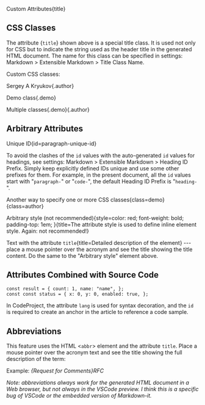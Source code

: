 Custom Attributes{title}

## CSS Classes

The attribute {`title`} shown above is a special title class. It is used not only for CSS but to indicate the string used as the header title in the generated HTML document. The name for this class can be specified in settings: Markdown > Extensible Markdown > Title Class Name. 

Custom CSS classes:

Sergey A Kryukov{.author}

Demo class{.demo}

Multiple classes{.demo}{.author}

## Arbitrary Attributes

Unique ID{id=paragraph-unique-id}

To avoid the clashes of the `id` values with the auto-generated `id` values for headings, see settings: Markdown > Extensible Markdown > Heading ID Prefix. Simply keep explicitly defined IDs unique and use some other prefixes for them. For example, in the present document, all the `id` values start with "`paragraph-`" or "`code-`", the default Heading ID Prefix is "`heading-`".

Another way to specify one or more CSS classes{class=demo}{class=author}

Arbitrary style (not recommended){style=color: red; font-weight: bold; padding-top: 1em; }{title=The attribute style is used to define inline element style. Again: not recommended!}

Text with the attribute `title`{title=Detailed description of the element} --- place a mouse pointer over the acronym and see the title showing the title content. Do the same to the "Arbitrary style" element above.

## Attributes Combined with Source Code

```{id=code-assign-object}{lang=JavaScript}
const result = { count: 1, name: "name", };
const const status = { x: 0, y: 0, enabled: true, };
```

In CodeProject, the attribute `lang`  is used for syntax decoration, and the `id` is required to create an anchor in the article to reference a code sample.

## Abbreviations

This feature uses the HTML &lt;`abbr`&gt; element and the attribute `title`. Place a mouse pointer over the acronym text and see the title showing the full description of the term:

Example: *{Request for Comments}RFC*

*Note: abbreviations always work for the generated HTML document in a Web browser, but not always in the VSCode preview. I think this is a specific bug of VSCode or the embedded version of Markdown-it.*